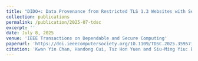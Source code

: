```yaml
---
title: "DIDO+: Data Provenance from Restricted TLS 1.3 Websites with Selective Disclosure."
collection: publications
permalink: /publication/2025-07-tdsc
excerpt: ''
date: July 8, 2025
venue: 'IEEE Transactions on Dependable and Secure Computing'
paperurl: 'https://doi.ieeecomputersociety.org/10.1109/TDSC.2025.3595711'
citation: 'Kwan Yin Chan, Handong Cui, Tsz Hon Yuen and Siu-Ming Yiu: DIDO+: Data Provenance from Restricted TLS 1.3 Websites with Selective Disclosure. IEEE Transactions on Dependable and Secure Computing. 2025.'
---
```

